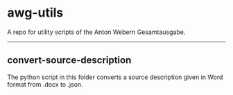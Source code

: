 # awg-utils

A repo for utility scripts of the Anton Webern Gesamtausgabe.

---

## convert-source-description

The python script in this folder converts a source description given in Word format from .docx to .json.
